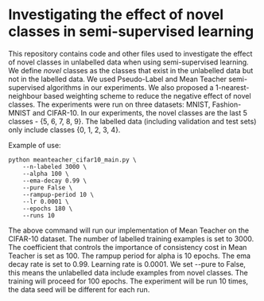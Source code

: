 # Investigating the effect of novel classes in semi-supervised learning

This repository contains code and other files used to investigate the effect of novel classes in unlabelled data when using semi-supervised learning. We define _novel_ classes as the classes that exist in the unlabelled data but not in the labelled data. We used Pseudo-Label and Mean Teacher semi-supervised algorithms in our experiments. We also proposed a 1-nearest-neighbour based weighting scheme to reduce the negative effect of novel classes. The experiments were run on three datasets: MNIST, Fashion-MNIST and CIFAR-10. In our experiments, the novel classes are the last 5 classes - {5, 6, 7, 8, 9}. The labelled data (including validation and test sets) only include classes {0, 1, 2, 3, 4}.

Example of use:
```
python meanteacher_cifar10_main.py \
    --n-labeled 3000 \
    --alpha 100 \
    --ema-decay 0.99 \
    --pure False \
    --rampup-period 10 \
    --lr 0.0001 \
    --epochs 180 \
    --runs 10
```
The above command will run our implementation of Mean Teacher on the CIFAR-10 dataset. The number of labelled training examples is set to 3000. The coefficient that controls the importance of consistency cost in Mean Teacher is set as 100. The rampup period for alpha is 10 epochs. The ema decay rate is set to 0.99. Learning rate is 0.0001. We set --pure to False, this means the unlabelled data include examples from novel classes. The training will proceed for 100 epochs. The experiment will be run 10 times, the data seed will be different for each run.
